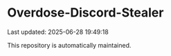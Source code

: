# Overdose-Discord-Stealer

Last updated: 2025-06-28 19:49:18

This repository is automatically maintained.
